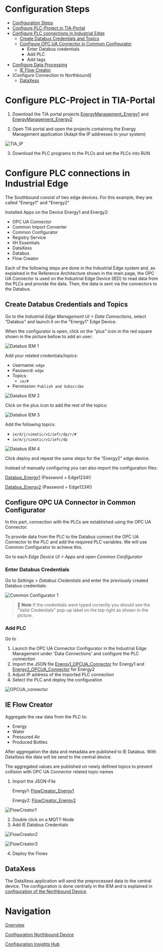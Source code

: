 # Configuration Steps
- [Configuration Steps](#configuration-steps)
- [Configure PLC-Project in TIA-Portal](#configure-plc-project-in-tia-portal)
- [Configure PLC connections in Industrial Edge](#configure-plc-connections-in-industrial-edge)
  - [Create Databus Credentials and Topics](#create-databus-credentials-and-topics)
  - [Configure OPC UA Connector in Common Configurator](#configure-opc-ua-connector-in-common-configurator)
      - Enter Databus credentials
      - Add PLC
      - Add tags
- [Configure Data Processing](#configure-data-processing)
  - [IE Flow Creator](#ie-flow-creator)
- [Configure Connection to Northbound]
  - [DataXess](#dataxess)


# Configure PLC-Project in TIA-Portal

1. Download the TIA portal projects [EnergyManagement_Energy1](../src/Device_Energy1/EnergyManagement_Energy1.zap16) and [EnergyManagement_Energy2](../src/Device_Energy2/EnergyManagement_Energy2.zap16)

2. Open TIA portal and open the projects containing the Energy Management application (Adapt the IP addresses to your system)
   
![TIA_IP](graphics/TIA_IP.png)

3. Download the PLC programs to the PLCs and set the PLCs into RUN
 
 
# Configure PLC connections in Industrial Edge

The Southbound consist of two  edge devices. For this example, they are called "Energy1" and "Energy2"

Installed Apps on the Device Energy1 and Energy2: 
  - OPC UA Connector
  - Common Import Converter
  - Common Configurator
  - Registry Service
  - IIH Essentials
  - DataXess
  - Databus
  - Flow Creator

Each of the following steps are done in the Industrial Edge system and, as explained in the Reference Architecture shown in the main page, the OPC UA Connector is used on the Industrial Edge Device (IED) to read data from the PLCs and provide the data. Then, the data is sent via the connectors to the Databus.

## Create Databus Credentials and Topics

Go to the *Industrial Edge Management UI > Data Connections*, select "Databus" and launch it on the "Energy1" Edge Device.

When the configurator is open, click on the "plus" icon in the red square shown in the picture bellow to add an user: 

![Databus IEM 1](graphics/databusIEM1.png)

Add your related credentials/topics:

   - Username: `edge`
   - Password: `edge`
   - Topics: 
     - `ie/#` 
   - Permission: `Publish and Subscribe`

![Databus IEM 2](graphics/databusIEM2.png)

Click on the plus icon to add the rest of the topics:

![Databus IEM 3](graphics/databusIEM3.png)

Add the following topics:
 - `ie/d/j/simatic/v1/iefc/dp/r/#`
 - `ie/m/j/simatic/v1/iefc/dp`

![Databus IEM 4](graphics/databusIEM4.png)

Click deploy and repeat the same steps for the "Energy2" edge device.

Instead of manually configuring you can also import the configuration files:

[Databus_Energy1](../src/Device_Energy1/Databus_Energy1_config.json) (Password = Edge1234!)

[Databus_Energy2](../src/Device_Energy1/Databus_Energy1_config.json) (Password = Edge1234!)


## Configure OPC UA Connector in Common Configurator

In this part, connection with the PLCs are established using the OPC UA Connector.

To provide data from the PLC to the Databus connect the OPC UA Connector to the PLC and add the required PLC variables. We will use Common Configurator to achieve this.

Go to each *Edge Device UI > Apps* and open *Common Configurator*

### Enter Databus Credentials

Go to *Settings > Databus Credentials* and enter the previously created Databus credentials:

![Common Configurator 1](graphics/CommonConfigurator1.png)

> :memo: **Note**
If the credentials were typed correctly you should see the "Valid Credentials" pop-up label on the top right as shown in the picture.

### Add PLC

Go to 

1. Launch the OPC UA Connector Configurator in the Industrial Edge Management under 'Data Connections' and configure the PLC connection 
2. Import the JSON file [Energy1_OPCUA_Connector](../src/Device_Energy1/Energy1_OPCUA_Connector.json) for Energy1 and [Energy2_OPCUA_Connector](../src/Device_Energy2/Energy2_OPCUA_Connector.json) for Energy2 
3. Adjust IP address of the imported PLC connection
4. Select the PLC and deploy the configuration
   
  ![OPCUA_connector](graphics/OPCUA_Connector.png)

## IE Flow Creator

Aggregate the raw data from the PLC to:
- Energy
- Water
- Pressured Air
- Produced Bottles 

After aggregation the data and metadata are published to IE Databus. With DataXess the data will be send to the central device.

The aggregated values are published on newly defined topics to prevent collision with OPC UA Connector related topic names

1. Import the JSON-File
  
    Energy1: [FlowCreator_Energy1](../src/Device_Energy1/FlowCreator_Energy1.json)

    Energy2: [FlowCreator_Energy2](../src/Device_Energy2/FlowCreator_Energy2.json)
  
    
  ![FlowCreator1](graphics/Flow_Creator1.png)

2. Double click on a MQTT-Node  
3. Add IE Databus Credentials
  
  ![FlowCreator2](graphics/Flow_Creator2.png)
  
    
  ![FlowCreator3](graphics/Flow_Creator3.png)

4. Deploy the Flows

## DataXess

The DataXess application will send the preprocessed data to the central device. The configuration is done centrally in the IEM and is explained in [configuration of the Northbound Device](install_Device_Northbound.md).


# Navigation

[Overview](../README.md)

[Configuration Northbound Device](install_Device_Northbound.md)

[Configuration Insights Hub](install_MindSphere.md)
